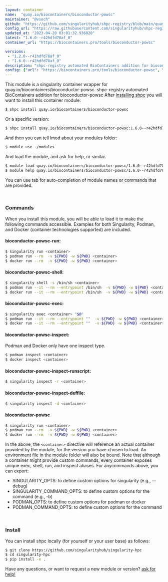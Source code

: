```yaml
---
layout: container
name:  "quay.io/biocontainers/bioconductor-powsc"
maintainer: "@vsoch"
github: "https://github.com/singularityhub/shpc-registry/blob/main/quay.io/biocontainers/bioconductor-powsc/container.yaml"
config_url: "https://raw.githubusercontent.com/singularityhub/shpc-registry/main/quay.io/biocontainers/bioconductor-powsc/container.yaml"
updated_at: "2023-04-20 03:01:32.936820"
latest: "1.6.0--r42hdfd78af_0"
container_url: "https://biocontainers.pro/tools/bioconductor-powsc"

versions:
 - "1.2.0--r41hdfd78af_0"
 - "1.6.0--r42hdfd78af_0"
description: "shpc-registry automated BioContainers addition for bioconductor-powsc"
config: {"url": "https://biocontainers.pro/tools/bioconductor-powsc", "maintainer": "@vsoch", "description": "shpc-registry automated BioContainers addition for bioconductor-powsc", "latest": {"1.6.0--r42hdfd78af_0": "sha256:828db860b4e024aabf9bc4c842e80663ff7ac7edd67219c52e33a486ba8e9ab2"}, "tags": {"1.2.0--r41hdfd78af_0": "sha256:ceb8dde2ce5e6ca674cc442e347f32e4e3800e681782d331d0a39a4e06a1a09b", "1.6.0--r42hdfd78af_0": "sha256:828db860b4e024aabf9bc4c842e80663ff7ac7edd67219c52e33a486ba8e9ab2"}, "docker": "quay.io/biocontainers/bioconductor-powsc"}
---
```


This module is a singularity container wrapper for quay.io/biocontainers/bioconductor-powsc.
shpc-registry automated BioContainers addition for bioconductor-powsc
After [installing shpc](#install) you will want to install this container module:


```bash
$ shpc install quay.io/biocontainers/bioconductor-powsc
```

Or a specific version:

```bash
$ shpc install quay.io/biocontainers/bioconductor-powsc:1.6.0--r42hdfd78af_0
```

And then you can tell lmod about your modules folder:

```bash
$ module use ./modules
```

And load the module, and ask for help, or similar.

```bash
$ module load quay.io/biocontainers/bioconductor-powsc/1.6.0--r42hdfd78af_0
$ module help quay.io/biocontainers/bioconductor-powsc/1.6.0--r42hdfd78af_0
```

You can use tab for auto-completion of module names or commands that are provided.

<br>

### Commands

When you install this module, you will be able to load it to make the following commands accessible.
Examples for both Singularity, Podman, and Docker (container technologies supported) are included.

#### bioconductor-powsc-run:

```bash
$ singularity run <container>
$ podman run --rm  -v ${PWD} -w ${PWD} <container>
$ docker run --rm  -v ${PWD} -w ${PWD} <container>
```

#### bioconductor-powsc-shell:

```bash
$ singularity shell -s /bin/sh <container>
$ podman run --it --rm --entrypoint /bin/sh  -v ${PWD} -w ${PWD} <container>
$ docker run --it --rm --entrypoint /bin/sh  -v ${PWD} -w ${PWD} <container>
```

#### bioconductor-powsc-exec:

```bash
$ singularity exec <container> "$@"
$ podman run --it --rm --entrypoint ""  -v ${PWD} -w ${PWD} <container> "$@"
$ docker run --it --rm --entrypoint ""  -v ${PWD} -w ${PWD} <container> "$@"
```

#### bioconductor-powsc-inspect:

Podman and Docker only have one inspect type.

```bash
$ podman inspect <container>
$ docker inspect <container>
```

#### bioconductor-powsc-inspect-runscript:

```bash
$ singularity inspect -r <container>
```

#### bioconductor-powsc-inspect-deffile:

```bash
$ singularity inspect -d <container>
```



#### bioconductor-powsc

```bash
$ singularity run <container>
$ podman run --rm  -v ${PWD} -w ${PWD} <container>
$ docker run --rm  -v ${PWD} -w ${PWD} <container>
```


In the above, the `<container>` directive will reference an actual container provided
by the module, for the version you have chosen to load. An environment file in the
module folder will also be bound. Note that although a container
might provide custom commands, every container exposes unique exec, shell, run, and
inspect aliases. For anycommands above, you can export:

 - SINGULARITY_OPTS: to define custom options for singularity (e.g., --debug)
 - SINGULARITY_COMMAND_OPTS: to define custom options for the command (e.g., -b)
 - PODMAN_OPTS: to define custom options for podman or docker
 - PODMAN_COMMAND_OPTS: to define custom options for the command

<br>

### Install

You can install shpc locally (for yourself or your user base) as follows:

```bash
$ git clone https://github.com/singularityhub/singularity-hpc
$ cd singularity-hpc
$ pip install -e .
```

Have any questions, or want to request a new module or version? [ask for help!](https://github.com/singularityhub/singularity-hpc/issues)